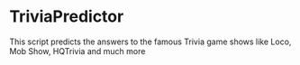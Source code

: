 # TriviaPredictor
This script predicts the answers to the famous Trivia game shows like Loco, Mob Show, HQTrivia and much more
